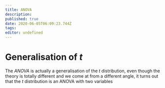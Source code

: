 ```yaml
---
title: ANOVA
description: 
published: true
date: 2020-06-05T06:09:23.744Z
tags: 
editor: undefined
---
```


# Generalisation of $t$
The *ANOVA* is actually a generalisation of the $t$ distribution, even though the theory is totally different and we come at from a different angle, it turns out that the $t$ distribution is an ANOVA with two variables
